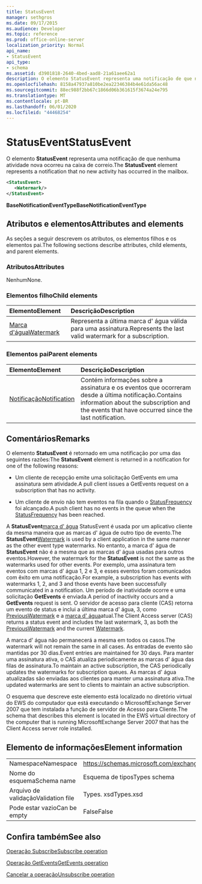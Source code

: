 ```yaml
---
title: StatusEvent
manager: sethgros
ms.date: 09/17/2015
ms.audience: Developer
ms.topic: reference
ms.prod: office-online-server
localization_priority: Normal
api_name:
- StatusEvent
api_type:
- schema
ms.assetid: d3901818-2640-4bed-aad8-21a61aee62a1
description: O elemento StatusEvent representa uma notificação de que nenhuma atividade nova ocorreu na caixa de correio.
ms.openlocfilehash: 8158a47937a810be2ea22346384b4e61da56ac48
ms.sourcegitcommit: 88ec988f2bb67c1866d06b361615f3674a24e795
ms.translationtype: MT
ms.contentlocale: pt-BR
ms.lasthandoff: 06/01/2020
ms.locfileid: "44468254"
---
```

# <a name="statusevent"></a><span data-ttu-id="d24cc-103">StatusEvent</span><span class="sxs-lookup"><span data-stu-id="d24cc-103">StatusEvent</span></span>

<span data-ttu-id="d24cc-104">O elemento **StatusEvent** representa uma notificação de que nenhuma atividade nova ocorreu na caixa de correio.</span><span class="sxs-lookup"><span data-stu-id="d24cc-104">The **StatusEvent** element represents a notification that no new activity has occurred in the mailbox.</span></span> 
  
```xml
<StatusEvent>
   <Watermark/>
</StatusEvent>
```

 <span data-ttu-id="d24cc-105">**BaseNotificationEventType**</span><span class="sxs-lookup"><span data-stu-id="d24cc-105">**BaseNotificationEventType**</span></span>
## <a name="attributes-and-elements"></a><span data-ttu-id="d24cc-106">Atributos e elementos</span><span class="sxs-lookup"><span data-stu-id="d24cc-106">Attributes and elements</span></span>

<span data-ttu-id="d24cc-107">As seções a seguir descrevem os atributos, os elementos filhos e os elementos pai.</span><span class="sxs-lookup"><span data-stu-id="d24cc-107">The following sections describe attributes, child elements, and parent elements.</span></span>
  
### <a name="attributes"></a><span data-ttu-id="d24cc-108">Atributos</span><span class="sxs-lookup"><span data-stu-id="d24cc-108">Attributes</span></span>

<span data-ttu-id="d24cc-109">Nenhum</span><span class="sxs-lookup"><span data-stu-id="d24cc-109">None.</span></span>
  
### <a name="child-elements"></a><span data-ttu-id="d24cc-110">Elementos filho</span><span class="sxs-lookup"><span data-stu-id="d24cc-110">Child elements</span></span>

|<span data-ttu-id="d24cc-111">**Elemento**</span><span class="sxs-lookup"><span data-stu-id="d24cc-111">**Element**</span></span>|<span data-ttu-id="d24cc-112">**Descrição**</span><span class="sxs-lookup"><span data-stu-id="d24cc-112">**Description**</span></span>|
|:-----|:-----|
|[<span data-ttu-id="d24cc-113">Marca d'água</span><span class="sxs-lookup"><span data-stu-id="d24cc-113">Watermark</span></span>](watermark.md) <br/> |<span data-ttu-id="d24cc-114">Representa a última marca d' água válida para uma assinatura.</span><span class="sxs-lookup"><span data-stu-id="d24cc-114">Represents the last valid watermark for a subscription.</span></span>  <br/> |
   
### <a name="parent-elements"></a><span data-ttu-id="d24cc-115">Elementos pai</span><span class="sxs-lookup"><span data-stu-id="d24cc-115">Parent elements</span></span>

|<span data-ttu-id="d24cc-116">**Elemento**</span><span class="sxs-lookup"><span data-stu-id="d24cc-116">**Element**</span></span>|<span data-ttu-id="d24cc-117">**Descrição**</span><span class="sxs-lookup"><span data-stu-id="d24cc-117">**Description**</span></span>|
|:-----|:-----|
|[<span data-ttu-id="d24cc-118">Notificação</span><span class="sxs-lookup"><span data-stu-id="d24cc-118">Notification</span></span>](notification-ex15websvcsotherref.md) <br/> |<span data-ttu-id="d24cc-119">Contém informações sobre a assinatura e os eventos que ocorreram desde a última notificação.</span><span class="sxs-lookup"><span data-stu-id="d24cc-119">Contains information about the subscription and the events that have occurred since the last notification.</span></span>  <br/> |
   
## <a name="remarks"></a><span data-ttu-id="d24cc-120">Comentários</span><span class="sxs-lookup"><span data-stu-id="d24cc-120">Remarks</span></span>

<span data-ttu-id="d24cc-121">O elemento **StatusEvent** é retornado em uma notificação por uma das seguintes razões:</span><span class="sxs-lookup"><span data-stu-id="d24cc-121">The **StatusEvent** element is returned in a notification for one of the following reasons:</span></span> 
  
- <span data-ttu-id="d24cc-122">Um cliente de recepção emite uma solicitação GetEvents em uma assinatura sem atividade.</span><span class="sxs-lookup"><span data-stu-id="d24cc-122">A pull client issues a GetEvents request on a subscription that has no activity.</span></span>
    
- <span data-ttu-id="d24cc-123">Um cliente de envio não tem eventos na fila quando o [StatusFrequency](statusfrequency.md) foi alcançado.</span><span class="sxs-lookup"><span data-stu-id="d24cc-123">A push client has no events in the queue when the [StatusFrequency](statusfrequency.md) has been reached.</span></span> 
    
<span data-ttu-id="d24cc-124">A **StatusEvent**[marca d' água](watermark.md) StatusEvent é usada por um aplicativo cliente da mesma maneira que as marcas d' água de outro tipo de evento.</span><span class="sxs-lookup"><span data-stu-id="d24cc-124">The **StatusEvent**[Watermark](watermark.md) is used by a client application in the same manner as the other event type watermarks.</span></span> <span data-ttu-id="d24cc-125">No entanto, a marca d' água de **StatusEvent** não é a mesma que as marcas d' água usadas para outros eventos.</span><span class="sxs-lookup"><span data-stu-id="d24cc-125">However, the watermark for the **StatusEvent** is not the same as the watermarks used for other events.</span></span> <span data-ttu-id="d24cc-126">Por exemplo, uma assinatura tem eventos com marcas d' água 1, 2 e 3, e esses eventos foram comunicados com êxito em uma notificação.</span><span class="sxs-lookup"><span data-stu-id="d24cc-126">For example, a subscription has events with watermarks 1, 2, and 3 and those events have been successfully communicated in a notification.</span></span> <span data-ttu-id="d24cc-127">Um período de inatividade ocorre e uma solicitação **GetEvents** é enviada.</span><span class="sxs-lookup"><span data-stu-id="d24cc-127">A period of inactivity occurs and a **GetEvents** request is sent.</span></span> <span data-ttu-id="d24cc-128">O servidor de acesso para cliente (CAS) retorna um evento de status e inclui a última marca d' água, 3, como [PreviousWatermark](previouswatermark.md) e a [marca d' água](watermark.md)atual.</span><span class="sxs-lookup"><span data-stu-id="d24cc-128">The Client Access server (CAS) returns a status event and includes the last watermark, 3, as both the [PreviousWatermark](previouswatermark.md) and the current [Watermark](watermark.md).</span></span>
  
<span data-ttu-id="d24cc-129">A marca d' água não permanecerá a mesma em todos os casos.</span><span class="sxs-lookup"><span data-stu-id="d24cc-129">The watermark will not remain the same in all cases.</span></span> <span data-ttu-id="d24cc-130">As entradas de evento são mantidas por 30 dias.</span><span class="sxs-lookup"><span data-stu-id="d24cc-130">Event entries are maintained for 30 days.</span></span> <span data-ttu-id="d24cc-131">Para manter uma assinatura ativa, o CAS atualiza periodicamente as marcas d' água das filas de assinatura.</span><span class="sxs-lookup"><span data-stu-id="d24cc-131">To maintain an active subscription, the CAS periodically updates the watermarks for subscription queues.</span></span> <span data-ttu-id="d24cc-132">As marcas d' água atualizadas são enviadas aos clientes para manter uma assinatura ativa.</span><span class="sxs-lookup"><span data-stu-id="d24cc-132">The updated watermarks are sent to clients to maintain an active subscription.</span></span>
  
<span data-ttu-id="d24cc-133">O esquema que descreve este elemento está localizado no diretório virtual do EWS do computador que está executando o MicrosoftExchange Server 2007 que tem instalada a função de servidor de Acesso para Cliente.</span><span class="sxs-lookup"><span data-stu-id="d24cc-133">The schema that describes this element is located in the EWS virtual directory of the computer that is running MicrosoftExchange Server 2007 that has the Client Access server role installed.</span></span>
  
## <a name="element-information"></a><span data-ttu-id="d24cc-134">Elemento de informações</span><span class="sxs-lookup"><span data-stu-id="d24cc-134">Element information</span></span>

|||
|:-----|:-----|
|<span data-ttu-id="d24cc-135">Namespace</span><span class="sxs-lookup"><span data-stu-id="d24cc-135">Namespace</span></span>  <br/> |https://schemas.microsoft.com/exchange/services/2006/types  <br/> |
|<span data-ttu-id="d24cc-136">Nome do esquema</span><span class="sxs-lookup"><span data-stu-id="d24cc-136">Schema name</span></span>  <br/> |<span data-ttu-id="d24cc-137">Esquema de tipos</span><span class="sxs-lookup"><span data-stu-id="d24cc-137">Types schema</span></span>  <br/> |
|<span data-ttu-id="d24cc-138">Arquivo de validação</span><span class="sxs-lookup"><span data-stu-id="d24cc-138">Validation file</span></span>  <br/> |<span data-ttu-id="d24cc-139">Types. xsd</span><span class="sxs-lookup"><span data-stu-id="d24cc-139">Types.xsd</span></span>  <br/> |
|<span data-ttu-id="d24cc-140">Pode estar vazio</span><span class="sxs-lookup"><span data-stu-id="d24cc-140">Can be empty</span></span>  <br/> |<span data-ttu-id="d24cc-141">False</span><span class="sxs-lookup"><span data-stu-id="d24cc-141">False</span></span>  <br/> |
   
## <a name="see-also"></a><span data-ttu-id="d24cc-142">Confira também</span><span class="sxs-lookup"><span data-stu-id="d24cc-142">See also</span></span>



[<span data-ttu-id="d24cc-143">Operação Subscribe</span><span class="sxs-lookup"><span data-stu-id="d24cc-143">Subscribe operation</span></span>](subscribe-operation.md)
  
[<span data-ttu-id="d24cc-144">Operação GetEvents</span><span class="sxs-lookup"><span data-stu-id="d24cc-144">GetEvents operation</span></span>](getevents-operation.md)
  
[<span data-ttu-id="d24cc-145">Cancelar a operação</span><span class="sxs-lookup"><span data-stu-id="d24cc-145">Unsubscribe operation</span></span>](unsubscribe-operation.md)

